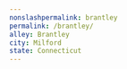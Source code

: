 ```yaml
---
﻿nonslashpermalink: brantley
permalink: /brantley/
alley: Brantley
city: Milford
state: Connecticut
---
```

